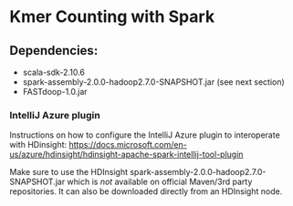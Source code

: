 # Kmer Counting with Spark


## Dependencies:
- scala-sdk-2.10.6
- spark-assembly-2.0.0-hadoop2.7.0-SNAPSHOT.jar (see next section)
- FASTdoop-1.0.jar



### IntelliJ Azure plugin ###

Instructions on how to configure the IntelliJ Azure plugin to interoperate with HDinsight:
https://docs.microsoft.com/en-us/azure/hdinsight/hdinsight-apache-spark-intellij-tool-plugin

Make sure to use the HDInsight spark-assembly-2.0.0-hadoop2.7.0-SNAPSHOT.jar which is *not*
available on official Maven/3rd party repositories.
It can also be downloaded directly from an HDInsight node.